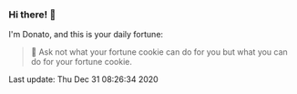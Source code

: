 ### Hi there! 👋 

I'm Donato, and this is your daily fortune:

> 🥠 Ask not what your fortune cookie can do for you but what you can do for your fortune cookie.

Last update: Thu Dec 31 08:26:34 2020
